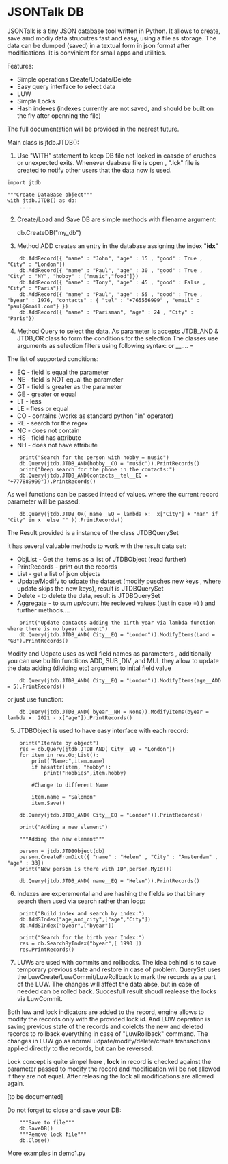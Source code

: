 # JSONTalk DB 

JSONTalk is a tiny JSON database tool written in Python. It allows to create, save amd modiy data strucutres fast and easy, 
using a file as storage. The data can be dumped (saved) in a textual form in json format after modifications. It is convinient
for small apps and utilities.

Features:
- Simple operations Create/Update/Delete
- Easy query interface to select data
- LUW
- Simple Locks
- Hash indexes (indexes currently are not saved, and should be built on the fly after openning the file)

The full documentation will be provided in the nearest future.

Main class is jtdb.JTDB():

1. Use "WITH" statement to keep DB file not locked in caasde of cruches or unexpected exits. Whenever daabase file is open , ".lck" file is created to notify other users that the data now is used.

```
import jtdb

"""Create DataBase object"""
with jtdb.JTDB() as db:
    ....
```

2. Create/Load and Save DB are simple methods with filename argument:
    
    db.CreateDB("my_db")

3. Method ADD creates an entry in the database assigning the index "__idx__"

```
    db.AddRecord({ "name" : "John", "age" : 15 , "good" : True , "City" : "London"})
    db.AddRecord({ "name" : "Paul", "age" : 30 , "good" : True , "City" : "NY", "hobby" : ["music","food"]})
    db.AddRecord({ "name" : "Tony", "age" : 45 , "good" : False , "City" : "Paris"})
    db.AddRecord({ "name" : "Paul", "age" : 55 , "good" : True , "byear" : 1976, "contacts" : { "tel" : "+765556999" , "email" : "paul@Gmail.com"} })
    db.AddRecord({ "name" : "Parisman", "age" : 24 , "City" : "Paris"})
```

4. Method Query to select the data. As parameter is accepts JTDB_AND & JTDB_OR class to form the conditions for the selection
The classes use arguments as selection filters using following syntax:
<field>__<COND> or <field>__<sub-field>__....<COND> = <value>

The list of supported conditions:
* EQ - field is equal the parameter 
* NE - field is NOT equal the parameter 
* GT - field is greater as the parameter 
* GE - greater or equal 
* LT - less
* LE - fless or equal
* CO - contains (works as standard python "in" operator)
* RE - search for the regex
* NC - does not contain 
* HS - field has attribute
* NH - does not have attribute

```
    print("Search for the person with hobby = nusic")
    db.Query(jtdb.JTDB_AND(hobby__CO = "music")).PrintRecords()
    print("Deep search for the phone in the contacts:")
    db.Query(jtdb.JTDB_AND(contacts__tel__EQ = "+777889999")).PrintRecords()
```

As well functions can be passed intead of values. where the current record parameter will be passed:

```
    db.Query(jtdb.JTDB_OR( name__EQ = lambda x:  x["City"] + "man" if "City" in x  else "" )).PrintRecords()
```

The Result provided is a instance of the class JTDBQuerySet

it has several valuable methods to work with the result data set:

* ObjList - Get the items as a list of JTDBObject (read further)
* PrintRecords - print out the records
* List - get a list of json objects
* Update/Modify to udpate the dataset (modify pusches new keys , where update skips the new keys), result is JTDBQuerySet
* Delete - to delete the data, result is JTDBQuerySet
* Aggregate - to sum up/count hte recieved values (just in case =) )
and further methods....

```
    print("Update contacts adding the birth year via lambda function where there is no byear element")
    db.Query(jtdb.JTDB_AND( City__EQ = "London")).ModifyItems(Land = "GB").PrintRecords()
```

Modify and Udpate uses as well field names as parameters , additionally you can use builtin functions ADD, SUB ,DIV ,and MUL
they allow to update the data adding (dividing etc) argument to inital field value

```
    db.Query(jtdb.JTDB_AND( City__EQ = "London")).ModifyItems(age__ADD = 5).PrintRecords()   
```

or just use function:
```    
    db.Query(jtdb.JTDB_AND( byear__NH = None)).ModifyItems(byear = lambda x: 2021 - x["age"]).PrintRecords()
```

5. JTDBObject is used to have easy interface with each record:

```
    print("Iterate by object")
    res = db.Query(jtdb.JTDB_AND( City__EQ = "London"))
    for item in res.ObjList():
        print("Name:",item.name)
        if hasattr(item, "hobby"):
            print("Hobbies",item.hobby)

        #Change to different Name

        item.name = "Salomon"
        item.Save()

    db.Query(jtdb.JTDB_AND( City__EQ = "London")).PrintRecords()

    print("Adding a new element")

    """Adding the new element"""

    person = jtdb.JTDBObject(db)
    person.CreateFromDict({ "name" : "Helen" , "City" : "Amsterdam" , "age" : 33})
    print("New person is there with ID",person.MyId())
    
    db.Query(jtdb.JTDB_AND( name__EQ = "Helen")).PrintRecords()
```

6. Indexes are experemental and are hashing the fields  so that binary search then used via search rather than loop:

```
    print("Build index and search by index:")
    db.AddSIndex("age_and_city",["age","City"])
    db.AddSIndex("byear",["byear"])

    print("Search for the birth year Index:")
    res = db.SearchByIndex("byear",[ 1990 ])
    res.PrintRecords()
```

7. LUWs are used with commits and rollbacks. The idea behind is to save temporary previous state and restore in case of problem. 
QuerySet uses the LuwCreate/LuwCommit/LuwRollback to mark the records as a part of the LUW. The changes will affect the data abse, but in case of needed can be rolled back. Succesfull result shoudl realease the locks via LuwCommit. 

Both luw and lock indicators are added to the record, engine allows to modify the records only with the provided lock id. And LUW oepration is saving previous state of the records and colelcts the new and deleted records to rollback everything in case of "LuwRollback" command. The changes in LUW go as normal udpate/modify/delete/create transactions applied directly to the records, but can be reversed.

Lock concept is quite simpel here , __lock__ in record is checked against the parameter passed to modify the record and modification will be not allowed if they are not equal. After releasing the lock all modifications are allowed again.


[to be documented]


Do not forget to close and save your DB:

```
    """Save to file"""
    db.SaveDB()
    """Remove lock file"""
    db.Close()
```

More examples in demo1.py

